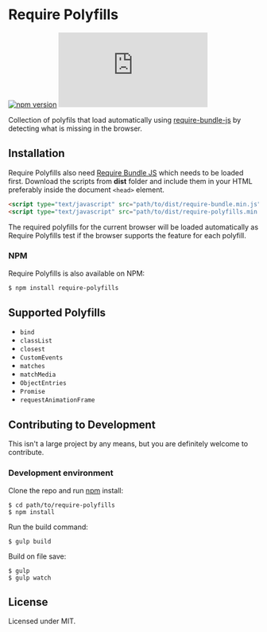 # Require Polyfills

[![npm version](https://badge.fury.io/js/require-polyfills.svg)](https://badge.fury.io/js/require-polyfills)
[![DragsterJS gzip size](http://img.badgesize.io/https://raw.githubusercontent.com/fluidweb-co/require-polyfills/master/dist/require-polyfills.min.js?compression=gzip
)](https://raw.githubusercontent.com/fluidweb-co/require-polyfills/master/dist/require-polyfills.min.js)

Collection of polyfils that load automatically using [require-bundle-js](https://github.com/fluidweb-co/require-bundle-js) by detecting what is missing in the browser.

## Installation

Require Polyfills also need [Require Bundle JS](https://github.com/fluidweb-co/require-bundle-js) which needs to be loaded first. Download the scripts from __dist__ folder and include them in your HTML preferably inside the document `<head>` element.

```html
<script type="text/javascript" src="path/to/dist/require-bundle.min.js"></script>
<script type="text/javascript" src="path/to/dist/require-polyfills.min.js"></script>
```

The required polyfills for the current browser will be loaded automatically as Require Polyfills test if the browser supports the feature for each polyfill.

### NPM

Require Polyfills is also available on NPM:

```sh
$ npm install require-polyfills
```



## Supported Polyfills

- `bind`
- `classList`
- `closest`
- `CustomEvents`
- `matches`
- `matchMedia`
- `ObjectEntries`
- `Promise`
- `requestAnimationFrame`




## Contributing to Development

This isn't a large project by any means, but you are definitely welcome to contribute.

### Development environment

Clone the repo and run [npm](http://npmjs.org/) install:

```
$ cd path/to/require-polyfills
$ npm install
```

Run the build command:

```
$ gulp build
```

Build on file save:

```
$ gulp
$ gulp watch
```


## License

Licensed under MIT.
